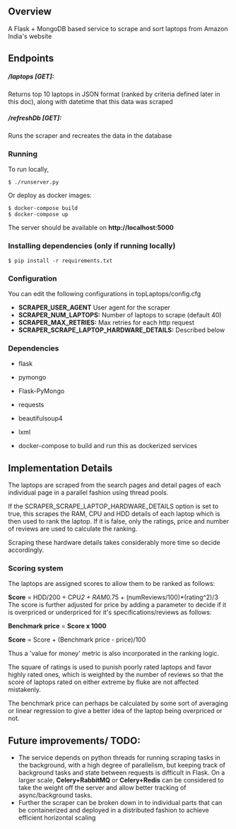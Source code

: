 ## Overview
A Flask + MongoDB based service to scrape and sort laptops from Amazon India's website

## Endpoints
##### /laptops [GET]:
Returns top 10 laptops in JSON format (ranked by criteria defined later in this doc), along with datetime that this data was scraped


##### /refreshDb [GET]:
Runs the scraper and recreates the data in the database

### Running
To run locally, 
```
$ ./runserver.py
```

Or deploy as docker images:
```
$ docker-compose build
$ docker-compose up
```

The server should be available on **http://localhost:5000**

### Installing dependencies (only if running locally)
```
$ pip install -r requirements.txt
```
### Configuration
You can edit the following configurations in topLaptops/config.cfg

* **SCRAPER_USER_AGENT** User agent for the scraper
* **SCRAPER_NUM_LAPTOPS:** Number of laptops to scrape (default 40)
* **SCRAPER_MAX_RETRIES:** Max retries for each http request
* **SCRAPER_SCRAPE_LAPTOP_HARDWARE_DETAILS:** Described below

### Dependencies

* flask
* pymongo
* Flask-PyMongo
* requests
* beautifulsoup4
* lxml

* docker-compose to build and run this as dockerized services

## Implementation Details
The laptops are scraped from the search pages and detail pages of each individual page in a parallel fashion using thread pools.

If the SCRAPER_SCRAPE_LAPTOP_HARDWARE_DETAILS option is set to true, this scrapes the RAM, CPU and HDD details of each laptop which is then used to rank the laptop. If it is false, only the ratings, price and number of reviews are used to calculate the ranking.

Scraping these hardware details takes considerably more time so decide accordingly.

### Scoring system

The laptops are assigned scores to allow them to be ranked as follows:

**Score** =  HDD/200 + CPU*2  + RAM*0.75 + (numReviews/100)*(rating^2)/3
The score is further adjusted for price by adding a parameter to decide if it is overpriced or underpriced for it's specifications/reviews as follows:

**Benchmark price** = **Score x 1000**

**Score** = Score + (Benchmark price - price)/100

Thus a 'value for money' metric is also incorporated in the ranking logic.

The square of ratings is used to punish poorly rated laptops and favor highly rated ones, which is weighted by the number of reviews so that the score of laptops rated on either extreme by fluke are not affected mistakenly.

The benchmark price can perhaps be calculated by some sort of averaging or linear regression to give a better idea of the laptop being overpriced or not.

## Future improvements/ TODO:
* The service depends on python threads for running scraping tasks in the background, with a high degree of parallelism, but keeping track of background tasks and state between requests is difficult in Flask. On a larger scale, **Celery+RabbitMQ** or **Celery+Redis** can be considered to take the weight off the server and allow better tracking of async/background tasks.
* Further the scraper can be broken down in to individual parts that can be containerized and deployed in a distributed fashion to achieve efficient horizontal scaling
